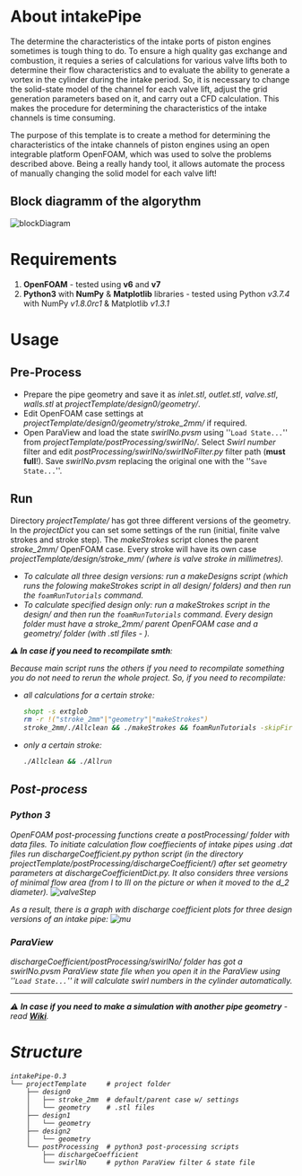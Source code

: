 # About intakePipe
The determine the characteristics of the intake ports of piston engines
sometimes is tough thing to do.
To ensure a high quality gas exchange and combustion, it requies a series of
calculations for various valve lifts both to determine their flow
characteristics and to evaluate the ability to generate a vortex in the
cylinder during the intake period. So, it is necessary to change the
solid-state model of the channel for each valve lift, adjust the grid
generation parameters based on it, and carry out a CFD calculation.
This makes the procedure for determining the characteristics of the intake
channels is time consuming.

The purpose of this template is to create a method for determining the
characteristics of the intake channels of piston engines using an open
integrable platform OpenFOAM, which was used to solve the problems described
above.
Being a really handy tool, it allows automate the process of manually
changing the solid model for each valve lift!

## Block diagramm of the algorythm
![blockDiagram](https://github.com/StasF1/intakePipe/wiki/src/images/blockDiagram-0.2.png)


# Requirements
1. **OpenFOAM** - tested using **v6** and **v7**
1. **Python3** with **NumPy** & **Matplotlib** libraries - tested using Python
    *v3.7.4* with NumPy *v1.8.0rc1* & Matplotlib *v1.3.1*


# Usage
## Pre-Process
- Prepare the pipe geometry and save it as *inlet.stl*, *outlet.stl*,
*valve.stl*, *walls.stl* at *projectTemplate/design0/geometry/*.
- Edit OpenFOAM case settings at *projectTemplate/design0/geometry/stroke_2mm/*
    if required.
- Open ParaView and load the state *swirlNo.pvsm* using ''`Load State...`''
    from *projectTemplate/postProcessing/swirlNo/*.
    Select *Swirl number* filter and edit
    *postProcessing/swirlNo/swirlNoFilter.py* filter path (**must full**!).
    Save *swirlNo.pvsm* replacing the original one with the
    ''`Save State...`''.

## Run
Directory *projectTemplate/* has got three different versions of the geometry.
In the *projectDict* you can set some settings of the run (initial, finite
valve strokes and stroke step).
The *makeStrokes* script clones the parent *stroke_2mm/* OpenFOAM case.
Every stroke will have its own case *projectTemplate/design<i>/stroke_<h>mm/*
(where <h> is valve stroke in millimetres).

- To calculate all three design versions: run a *makeDesigns* script (which
    runs the folowing *makeStrokes* script in all *design<i>/* folders) and
    then run the `foamRunTutorials` command.
- To calculate specified design only: run a *makeStrokes* script in the
    *design<i>/* and then run the `foamRunTutorials` command.
    Every design folder must have a *stroke_2mm/* parent OpenFOAM case and a
    *geometry/* folder (with *.stl* files - ).

**⚠ In case if you need to recompilate smth**:

Because main script runs the others if you need to recompilate something you do
not need to rerun the whole project. So, if you need to recompilate:
- all calculations for a certain stroke:
    ```bash
    shopt -s extglob
    rm -r !("stroke_2mm"|"geometry"|"makeStrokes")
    stroke_2mm/./Allclean && ./makeStrokes && foamRunTutorials -skipFirst
    ```
- only a certain stroke:
    ```bash
    ./Allclean && ./Allrun
    ```

## Post-process
### Python 3
OpenFOAM post-processing functions create a _postProcessing/_ folder with data
files.
To initiate calculation flow coeffiecients of intake pipes using .dat files run
*dischargeCoefficient.py* python script (in the directory
*projectTemplate/postProcessing/dischargeCoefficient/*) after set geometry
parameters at *dischargeCoefficientDict.py*.
It also considers three versions of minimal flow area (from I to III on the
picture or when it moved to the *d_2* diameter).
![valveStep](https://github.com/StasF1/intakePipe/wiki/src/images/valveStep.png)

As a result, there is a graph with discharge coefficient plots for three design
versions of an intake pipe:
![mu](https://github.com/StasF1/intakePipe/wiki/src/images/mu.png)

### ParaView
_dischargeCoefficient/postProcessing/swirlNo/_ folder has got a *swirlNo.pvsm*
ParaView state file when you open it in the ParaView using ''`Load State...`''
it will calculate swirl numbers in the cylinder automatically.

---
⚠ **In case if you need to make a simulation with another pipe geometry** -
read [**Wiki**](https://github.com/StasF1/intakePipe/wiki/Home).


# Structure
```gitignore
intakePipe-0.3
└── projectTemplate     # project folder
    ├── design0
    │   ├── stroke_2mm  # default/parent case w/ settings
    │   └── geometry    # .stl files
    ├── design1
    │   └── geometry
    ├── design2
    │   └── geometry
    └── postProcessing  # python3 post-processing scripts
        ├── dischargeCoefficient
        └── swirlNo     # python ParaView filter & state file
```